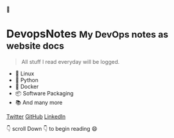 
:book:

# DevopsNotes <small>My DevOps notes as website docs</small>

> All stuff I read everyday will be logged.

- :penguin: Linux 
- :snake: Python
- :whale: Docker
- :package: Software Packaging 
- :books: And many more 

[Twitter](https://twitter.com/arjundandagi)
[GitHub](https://github.com/arjundandagi/)
[LinkedIn](https://linkedin.com/in/arjundandagi)

:point_down: scroll Down :point_down: to begin reading :smile:
